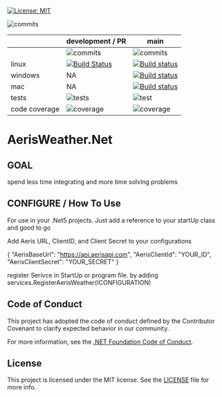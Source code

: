 [![License: MIT](https://img.shields.io/badge/License-MIT-yellow.svg)](https://opensource.org/licenses/MIT)

![commits](https://img.shields.io/github/commit-activity/m/EasyIntegration/AerisWeather.Net)

 | | development / PR | main |
 |----| -----------------| -----|
 | | ![commits](https://img.shields.io/github/commit-activity/m/EasyIntegration/AerisWeather.Net/development) | ![commits](https://img.shields.io/github/commit-activity/m/EasyIntegration/AerisWeather.Net/main)|
 | linux | [![Build Status](https://dev.azure.com/kullenwilliams13/EasyIntegration/_apis/build/status/AerisWeather/PR-AerisWeather-Linux?branchName=refs%2Fpull%2F5%2Fmerge)](https://dev.azure.com/kullenwilliams13/EasyIntegration/_build/latest?definitionId=11&branchName=refs%2Fpull%2F5%2Fmerge)| [![Build status](https://dev.azure.com/kullenwilliams13/EasyIntegration/_apis/build/status/AerisWeather/AerisWeather-Linux)](https://dev.azure.com/kullenwilliams13/EasyIntegration/_build/latest?definitionId=8)
 |windows | NA | [![Build status](https://dev.azure.com/kullenwilliams13/EasyIntegration/_apis/build/status/AerisWeather/AerisWeather-Windows)](https://dev.azure.com/kullenwilliams13/EasyIntegration/_build/latest?definitionId=9)
 |mac |  NA |[![Build status](https://dev.azure.com/kullenwilliams13/EasyIntegration/_apis/build/status/AerisWeather/AerisWeather-Mac)](https://dev.azure.com/kullenwilliams13/EasyIntegration/_build/latest?definitionId=10)
 | tests | ![tests](https://img.shields.io/azure-devops/tests/kullenwilliams13/EasyIntegration/11) | ![test](https://img.shields.io/azure-devops/tests/kullenwilliams13/EasyIntegration/8)
| code coverage| ![coverage](https://img.shields.io/azure-devops/coverage/kullenwilliams13/EasyIntegration/11)| ![coverage](https://img.shields.io/azure-devops/coverage/kullenwilliams13/EasyIntegration/8)


# AerisWeather.Net


## GOAL

spend less time integrating and more time solving problems

## CONFIGURE / How To Use

For use in your .Net5 projects.  Just add a reference to your startUp class and good to go

Add Aeris URL, ClientID, and Client Secret to your configurations

{
  "AerisBaseUrl": "https://api.aerisapi.com",
  "AerisClientId": "YOUR_ID",
  "AerisClientSecret": "YOUR_SECRET"
}

register Serivce in StartUp or program file.  by adding  services.RegisterAerisWeather(ICONFIGURATION)




## Code of Conduct

This project has adopted the code of conduct defined by the Contributor Covenant
to clarify expected behavior in our community.

For more information, see the [.NET Foundation Code of Conduct](https://dotnetfoundation.org/code-of-conduct).


## License

This project is licensed under the MIT license. See the [LICENSE](LICENSE) file for more info.  
